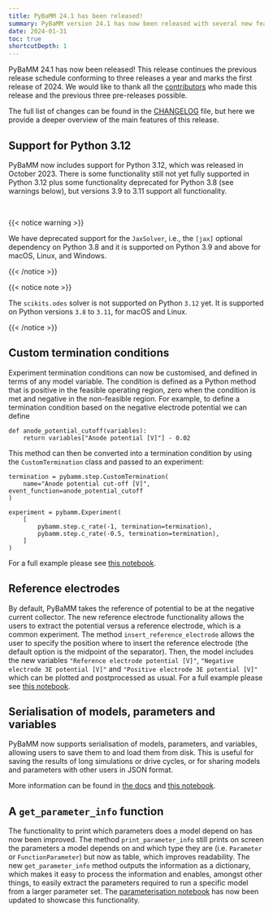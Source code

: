 ```yaml
---
title: PyBaMM 24.1 has been released!
summary: PyBaMM version 24.1 has now been released with several new features and improvements.
date: 2024-01-31
toc: true
shortcutDepth: 1
---
```


PyBaMM 24.1 has now been released! This release continues the previous release schedule conforming to three releases a year and marks the first release of 2024. We would like to thank all the [contributors](https://pybamm.org/teams/) who made this release and the previous three pre-releases possible.

The full list of changes can be found in the [CHANGELOG](https://pybamm.org/changelog/) file, but here we provide a deeper overview of the main features of this release.

## Support for Python 3.12

PyBaMM now includes support for Python 3.12, which was released in October 2023. There is some functionality still not yet fully supported in Python 3.12 plus some functionality deprecated for Python 3.8 (see warnings below), but versions 3.9 to 3.11 support all functionality.

&nbsp;

{{< notice warning >}}

We have deprecated support for the `JaxSolver`, i.e., the `[jax]` optional dependency on Python 3.8 and it is supported on Python 3.9 and above for macOS, Linux, and Windows.

{{< /notice >}}

{{< notice note >}}

The `scikits.odes` solver is not supported on Python `3.12` yet. It is supported on Python versions `3.8` to `3.11`, for macOS and Linux.

{{< /notice >}}

## Custom termination conditions

Experiment termination conditions can now be customised, and defined in terms of any model variable. The condition is defined as a Python method that is positive in the feasible operating region, zero when the condition is met and negative in the non-feasible region. For example, to define a termination condition based on the negative electrode potential we can define

```python3
def anode_potential_cutoff(variables):
    return variables["Anode potential [V]"] - 0.02
```


This method can then be converted into a termination condition by using the `CustomTermination` class and passed to an experiment:

```python3
termination = pybamm.step.CustomTermination(
    name="Anode potential cut-off [V]", event_function=anode_potential_cutoff
)

experiment = pybamm.Experiment(
    [
        pybamm.step.c_rate(-1, termination=termination),
        pybamm.step.c_rate(-0.5, termination=termination),
    ]
)
```

For a full example please see [this notebook](https://docs.pybamm.org/en/latest/source/examples/notebooks/simulations_and_experiments/custom-experiments.html).


## Reference electrodes

By default, PyBaMM takes the reference of potential to be at the negative current collector. The new reference electrode functionality allows the users to extract the potential versus a reference electrode, which is a common experiment. The method `insert_reference_electrode` allows the user to specify the position where to insert the reference electrode (the default option is the midpoint of the separator). Then, the model includes the new variables `"Reference electrode potential [V]"`, `"Negative electrode 3E potential [V]"` and `"Positive electrode 3E potential [V]"` which can be plotted and postprocessed as usual. For a full example please see [this notebook](https://docs.pybamm.org/en/latest/source/examples/notebooks/models/simulate-3E-cell.html).


## Serialisation of models, parameters and variables

PyBaMM now supports serialisation of models, parameters, and variables, allowing users to save them to and load them from disk. This is useful for saving the results of long simulations or drive cycles, or for sharing models and parameters with other users in JSON format.

More information can be found in [the docs](https://docs.pybamm.org/en/latest/source/api/expression_tree/operations/serialise.html) and [this notebook](https://docs.pybamm.org/en/latest/source/examples/notebooks/models/saving_models.html).

## A `get_parameter_info` function

The functionality to print which parameters does a model depend on has now been improved. The method `print_parameter_info` still prints on screen the parameters a model depends on and which type they are (i.e. `Parameter` or `FunctionParameter`) but now as table, which improves readability. The new `get_parameter_info` method outputs the information as a dictionary, which makes it easy to process the information and enables, amongst other things, to easily extract the parameters required to run a specific model from a larger parameter set. The [parameterisation notebook](https://docs.pybamm.org/en/latest/source/examples/notebooks/parameterization/parameterization.html) has now been updated to showcase this functionality.

